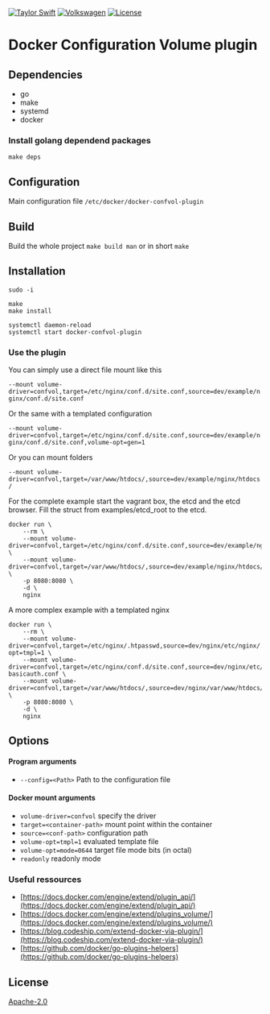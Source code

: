 [![Taylor Swift](https://img.shields.io/badge/secured%20by-taylor%20swift-brightgreen.svg)](https://twitter.com/SwiftOnSecurity)
[![Volkswagen](https://auchenberg.github.io/volkswagen/volkswargen_ci.svg?v=1)](https://github.com/auchenberg/volkswagen)
[![License](https://img.shields.io/badge/License-Apache%202.0-blue.svg)](https://opensource.org/licenses/Apache-2.0)

# Docker Configuration Volume plugin

## Dependencies

* go
* make
* systemd
* docker

### Install golang dependend packages

```
make deps
```

## Configuration

Main configuration file ```/etc/docker/docker-confvol-plugin```

## Build

Build the whole project
```make build man```
or in short
```make``` 

## Installation

```
sudo -i

make
make install

systemctl daemon-reload
systemctl start docker-confvol-plugin

```

### Use the plugin

You can simply use a direct file mount like this

```--mount volume-driver=confvol,target=/etc/nginx/conf.d/site.conf,source=dev/example/nginx/conf.d/site.conf```

Or the same with a templated configuration

```--mount volume-driver=confvol,target=/etc/nginx/conf.d/site.conf,source=dev/example/nginx/conf.d/site.conf,volume-opt=gen=1```

Or you can mount folders

```--mount volume-driver=confvol,target=/var/www/htdocs/,source=dev/example/nginx/htdocs/```

For the complete example start the vagrant box, the etcd and the etcd browser. Fill the struct from examples/etcd_root to the etcd.

```
docker run \
    --rm \
    --mount volume-driver=confvol,target=/etc/nginx/conf.d/site.conf,source=dev/example/nginx/conf.d/site.conf \ 
    --mount volume-driver=confvol,target=/var/www/htdocs/,source=dev/example/nginx/htdocs/ \
    -p 8080:8080 \
    -d \
    nginx 
```

A more complex example with a templated nginx

```
docker run \
    --rm \
    --mount volume-driver=confvol,target=/etc/nginx/.htpasswd,source=dev/nginx/etc/nginx/.htpasswd,volume-opt=tmpl=1 \    
    --mount volume-driver=confvol,target=/etc/nginx/conf.d/site.conf,source=dev/nginx/etc/nginx/conf.d/site-basicauth.conf \
    --mount volume-driver=confvol,target=/var/www/htdocs/,source=dev/nginx/var/www/htdocs/ \
    -p 8080:8080 \
    -d \
    nginx 
```

## Options

#### Program arguments

* ```--config=<Path>``` Path to the configuration file

#### Docker mount arguments

* ```volume-driver=confvol``` specify the driver  
* ```target=<container-path>``` mount point within the container
* ```source=<conf-path>``` configuration path 
* ```volume-opt=tmpl=1``` evaluated template file
* ```volume-opt=mode=0644``` target file mode bits (in octal)
* ```readonly``` readonly mode 

### Useful ressources

* [https://docs.docker.com/engine/extend/plugin_api/](https://docs.docker.com/engine/extend/plugin_api/)
* [https://docs.docker.com/engine/extend/plugins_volume/](https://docs.docker.com/engine/extend/plugins_volume/)
* [https://blog.codeship.com/extend-docker-via-plugin/](https://blog.codeship.com/extend-docker-via-plugin/)
* [https://github.com/docker/go-plugins-helpers](https://github.com/docker/go-plugins-helpers)

## License
[Apache-2.0](/LICENSE)
